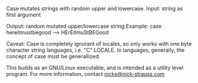   Case mutates strings with random upper and lowercase.
   Input: string as first argument

   Output: random mutated upper/lowercase string
   Example: case hereitmustbegood --> HErEitmuStBEGood

   Caveat: Case is completely ignorant of locales, so only works with
   one byte character string languages, i.e. "C" LOCALE. 
   In languages, generally, the concept of case must be generallized.  

   This builds as an GNU/Linux executable, and is intended as a utility level
   program. For more information, contact nicks@nick-strauss.com